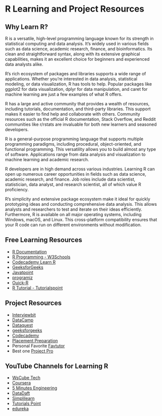 # R Learning and Project Resources

## Why Learn R?

R is a versatile, high-level programming language known for its strength in statistical computing and data analysis. It’s widely used in various fields such as data science, academic research, finance, and bioinformatics. Its clean and straightforward syntax, along with its extensive graphical capabilities, makes it an excellent choice for beginners and experienced data analysts alike.

R’s rich ecosystem of packages and libraries supports a wide range of applications. Whether you’re interested in data analysis, statistical modeling, or data visualization, R has tools to help. Popular packages like ggplot2 for data visualization, dplyr for data manipulation, and caret for machine learning are just a few examples of what R offers.

R has a large and active community that provides a wealth of resources, including tutorials, documentation, and third-party libraries. This support makes it easier to find help and collaborate with others. Community resources such as the official R documentation, Stack Overflow, and Reddit communities like r/rstats are invaluable for both new learners and seasoned developers.

R is a general-purpose programming language that supports multiple programming paradigms, including procedural, object-oriented, and functional programming. This versatility allows you to build almost any type of software. Applications range from data analysis and visualization to machine learning and academic research.

R developers are in high demand across various industries. Learning R can open up numerous career opportunities in fields such as data science, academic research, and finance. Job roles include data scientist, statistician, data analyst, and research scientist, all of which value R proficiency.

R’s simplicity and extensive package ecosystem make it ideal for quickly prototyping ideas and conducting comprehensive data analysis. This allows analysts and researchers to test and iterate on their ideas efficiently. Furthermore, R is available on all major operating systems, including Windows, macOS, and Linux. This cross-platform compatibility ensures that your R code can run on different environments without modification.

## Free Learning Resources
- [R Documentation](https://www.r-project.org/other-docs.html)
- [R Programming - W3Schools](https://www.w3schools.com/r/)
- [Codecademy Learn R](https://www.codecademy.com/learn/learn-r)
- [GeeksforGeeks](https://www.geeksforgeeks.org/r-programming-language-introduction/)
- [Javatpoint](https://www.javatpoint.com/r-tutorial)
- [programiz](https://www.programiz.com/r)
- [Ouick-R](https://www.statmethods.net/r-tutorial/index.html)
- [R Tutorial - Tutorialspoint](https://www.tutorialspoint.com/r/index.htm)

## Project Resources
- [Interviewbit](https://www.interviewbit.com/blog/r-projects/)
- [DataCamp](https://www.datacamp.com/blog/r-project-ideas)
- [Dataquest](https://www.dataquest.io/blog/r-projects-for-beginners-with-source-code/)
- [geeksforgeeks](https://www.geeksforgeeks.org/top-r-project-ideas-for-beginners/)
- [Codecademy](https://www.codecademy.com/projects/language/r)
- [Placement Preparation](https://www.placementpreparation.io/blog/r-programming-project-ideas-for-beginners/)
- Personal Favorite [Favtutor](https://favtutor.com/blogs/r-programming-projects)
- Best one [Project Pro](https://www.projectpro.io/projects/data-science-projects/data-science-projects-in-r)

## YouTube Channels for Learning R
- [WsCube Tech](https://youtube.com/playlist?list=PLjVLYmrlmjGdmPrz0Lx7smkd0qIKHInOF&si=fEm7ZT4eZD8b2d7k)
- [Coursera](https://youtube.com/playlist?list=PLVext98k2evi8mDNRo4MwIgVgSmwM3cS8&si=ERKxdLicdi4zkonN)
- [5 Minutes Engineering](https://youtube.com/playlist?list=PLYwpaL_SFmcCRFzBkZ-b92Hdg-qCUfx48&si=qe_SiAgo4wdI0T8k)
- [DataDaft](https://youtube.com/playlist?list=PLiC1doDIe9rDjk9tSOIUZJU4s5NpEyYtE&si=KJ6r6mZW-pKC2GS3)
- [Simplilearn](https://youtube.com/playlist?list=PLEiEAq2VkUUKAw0aAJ1W4jpZ1q9LpX4yG&si=IVXL-gafDI5PIPCF)
- [Tutorials Point ](https://youtube.com/playlist?list=PLWPirh4EWFpEvN4ktS8LE0cvLCSfhD55t&si=e9r55ZN6LnTVerUD)
- [edureka](https://www.youtube.com/live/ckdHNu4kfL0?si=dnWllUdlYjAh2naS)

